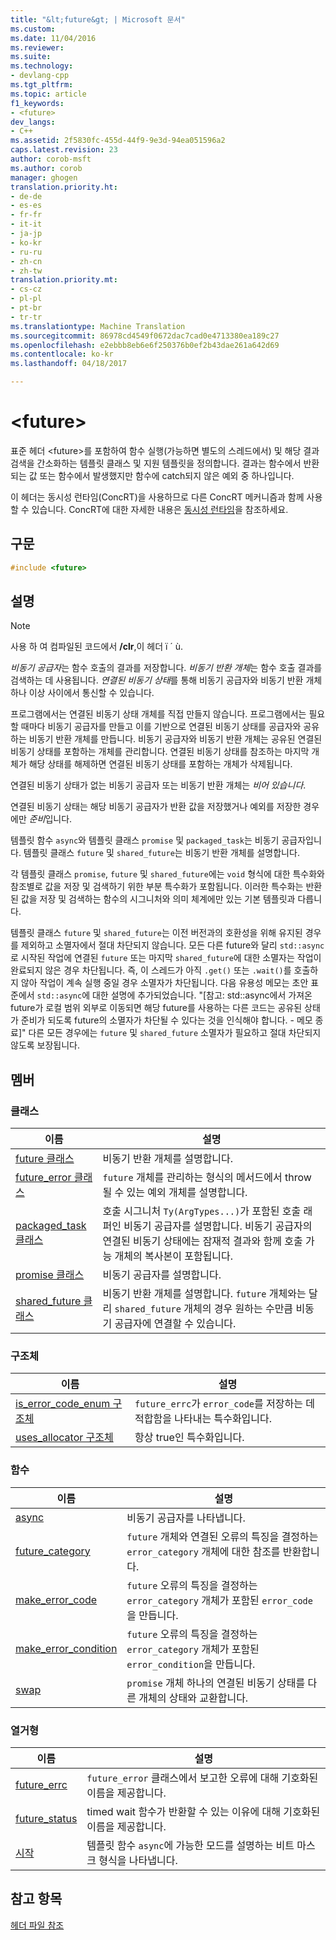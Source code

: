 ```yaml
---
title: "&lt;future&gt; | Microsoft 문서"
ms.custom: 
ms.date: 11/04/2016
ms.reviewer: 
ms.suite: 
ms.technology:
- devlang-cpp
ms.tgt_pltfrm: 
ms.topic: article
f1_keywords:
- <future>
dev_langs:
- C++
ms.assetid: 2f5830fc-455d-44f9-9e3d-94ea051596a2
caps.latest.revision: 23
author: corob-msft
ms.author: corob
manager: ghogen
translation.priority.ht:
- de-de
- es-es
- fr-fr
- it-it
- ja-jp
- ko-kr
- ru-ru
- zh-cn
- zh-tw
translation.priority.mt:
- cs-cz
- pl-pl
- pt-br
- tr-tr
ms.translationtype: Machine Translation
ms.sourcegitcommit: 86978cd4549f0672dac7cad0e4713380ea189c27
ms.openlocfilehash: e2ebbb8eb6e6f250376b0ef2b43dae261a642d69
ms.contentlocale: ko-kr
ms.lasthandoff: 04/18/2017

---
```

# <a name="ltfuturegt"></a>&lt;future&gt;
표준 헤더 \<future>를 포함하여 함수 실행(가능하면 별도의 스레드에서) 및 해당 결과 검색을 간소화하는 템플릿 클래스 및 지원 템플릿을 정의합니다. 결과는 함수에서 반환되는 값 또는 함수에서 발생했지만 함수에 catch되지 않은 예외 중 하나입니다.  
  
 이 헤더는 동시성 런타임(ConcRT)을 사용하므로 다른 ConcRT 메커니즘과 함께 사용할 수 있습니다. ConcRT에 대한 자세한 내용은 [동시성 런타임](../parallel/concrt/concurrency-runtime.md)을 참조하세요.  
  
## <a name="syntax"></a>구문  
  
```cpp  
#include <future>  
```  
  
## <a name="remarks"></a>설명  
  
> [!NOTE]
>  사용 하 여 컴파일된 코드에서 **/clr**,이 헤더 ï ´ ù.  
  
 *비동기 공급자*는 함수 호출의 결과를 저장합니다. *비동기 반환 개체*는 함수 호출 결과를 검색하는 데 사용됩니다. *연결된 비동기 상태*를 통해 비동기 공급자와 비동기 반환 개체 하나 이상 사이에서 통신할 수 있습니다.  
  
 프로그램에서는 연결된 비동기 상태 개체를 직접 만들지 않습니다. 프로그램에서는 필요할 때마다 비동기 공급자를 만들고 이를 기반으로 연결된 비동기 상태를 공급자와 공유하는 비동기 반환 개체를 만듭니다. 비동기 공급자와 비동기 반환 개체는 공유된 연결된 비동기 상태를 포함하는 개체를 관리합니다. 연결된 비동기 상태를 참조하는 마지막 개체가 해당 상태를 해제하면 연결된 비동기 상태를 포함하는 개체가 삭제됩니다.  
  
 연결된 비동기 상태가 없는 비동기 공급자 또는 비동기 반환 개체는 *비어 있습니다*.  
  
 연결된 비동기 상태는 해당 비동기 공급자가 반환 값을 저장했거나 예외를 저장한 경우에만 *준비*입니다.  
  
 템플릿 함수 `async`와 템플릿 클래스 `promise` 및 `packaged_task`는 비동기 공급자입니다. 템플릿 클래스 `future` 및 `shared_future`는 비동기 반환 개체를 설명합니다.  
  
 각 템플릿 클래스 `promise`, `future` 및 `shared_future`에는 `void` 형식에 대한 특수화와 참조별로 값을 저장 및 검색하기 위한 부분 특수화가 포함됩니다. 이러한 특수화는 반환된 값을 저장 및 검색하는 함수의 시그니처와 의미 체계에만 있는 기본 템플릿과 다릅니다.  
  
 템플릿 클래스 `future` 및 `shared_future`는 이전 버전과의 호환성을 위해 유지된 경우를 제외하고 소멸자에서 절대 차단되지 않습니다. 모든 다른 future와 달리 `std::async`로 시작된 작업에 연결된 `future` 또는 마지막 `shared_future`에 대한 소멸자는 작업이 완료되지 않은 경우 차단됩니다. 즉, 이 스레드가 아직 `.get()` 또는 `.wait()`를 호출하지 않아 작업이 계속 실행 중일 경우 소멸자가 차단됩니다. 다음 유용성 메모는 초안 표준에서 `std::async`에 대한 설명에 추가되었습니다. "[참고: std::async에서 가져온 future가 로컬 범위 외부로 이동되면 해당 future를 사용하는 다른 코드는 공유된 상태가 준비가 되도록 future의 소멸자가 차단될 수 있다는 것을 인식해야 합니다. - 메모 종료]" 다른 모든 경우에는 `future` 및 `shared_future` 소멸자가 필요하고 절대 차단되지 않도록 보장됩니다.  
  
## <a name="members"></a>멤버  
  
### <a name="classes"></a>클래스  
  
|이름|설명|  
|----------|-----------------|  
|[future 클래스](../standard-library/future-class.md)|비동기 반환 개체를 설명합니다.|  
|[future_error 클래스](../standard-library/future-error-class.md)|`future` 개체를 관리하는 형식의 메서드에서 throw될 수 있는 예외 개체를 설명합니다.|  
|[packaged_task 클래스](../standard-library/packaged-task-class.md)|호출 시그니처 `Ty(ArgTypes...)`가 포함된 호출 래퍼인 비동기 공급자를 설명합니다. 비동기 공급자의 연결된 비동기 상태에는 잠재적 결과와 함께 호출 가능 개체의 복사본이 포함됩니다.|  
|[promise 클래스](../standard-library/promise-class.md)|비동기 공급자를 설명합니다.|  
|[shared_future 클래스](../standard-library/shared-future-class.md)|비동기 반환 개체를 설명합니다. `future` 개체와는 달리 `shared_future` 개체의 경우 원하는 수만큼 비동기 공급자에 연결할 수 있습니다.|  
  
### <a name="structures"></a>구조체  
  
|이름|설명|  
|----------|-----------------|  
|[is_error_code_enum 구조체](../standard-library/is-error-code-enum-structure.md)|`future_errc`가 `error_code`를 저장하는 데 적합함을 나타내는 특수화입니다.|  
|[uses_allocator 구조체](../standard-library/uses-allocator-structure.md)|항상 true인 특수화입니다.|  
  
### <a name="functions"></a>함수  
  
|이름|설명|  
|----------|-----------------|  
|[async](../standard-library/future-functions.md#async)|비동기 공급자를 나타냅니다.|  
|[future_category](../standard-library/future-functions.md#future_category)|`future` 개체와 연결된 오류의 특징을 결정하는 `error_category` 개체에 대한 참조를 반환합니다.|  
|[make_error_code](../standard-library/future-functions.md#make_error_code)|`future` 오류의 특징을 결정하는 `error_category` 개체가 포함된 `error_code`을 만듭니다.|  
|[make_error_condition](../standard-library/future-functions.md#make_error_condition)|`future` 오류의 특징을 결정하는 `error_category` 개체가 포함된 `error_condition`을 만듭니다.|  
|[swap](../standard-library/future-functions.md#swap)|`promise` 개체 하나의 연결된 비동기 상태를 다른 개체의 상태와 교환합니다.|  
  
### <a name="enumerations"></a>열거형  
  
|이름|설명|  
|----------|-----------------|  
|[future_errc](../standard-library/future-enums.md#future_errc)|`future_error` 클래스에서 보고한 오류에 대해 기호화된 이름을 제공합니다.|  
|[future_status](../standard-library/future-enums.md#future_status)|timed wait 함수가 반환할 수 있는 이유에 대해 기호화된 이름을 제공합니다.|  
|[시작](../standard-library/future-enums.md#launch)|템플릿 함수 `async`에 가능한 모드를 설명하는 비트 마스크 형식을 나타냅니다.|  
  
## <a name="see-also"></a>참고 항목  
 [헤더 파일 참조](../standard-library/cpp-standard-library-header-files.md)




